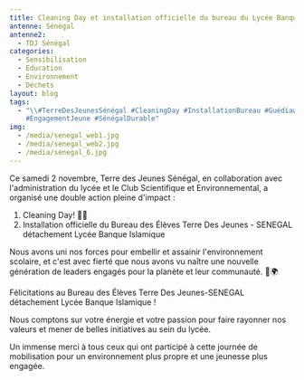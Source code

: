 ```yaml
---
title: Cleaning Day et installation officielle du bureau du Lycée Banque Islamique
antenne: Sénégal
antenne2:
  - TDJ Sénégal
categories:
  - Sensibilisation
  - Education
  - Environnement
  - Déchets
layout: blog
tags:
  - "\\#TerreDesJeunesSénégal #CleaningDay #InstallationBureau #Guédiawaye
    #EngagementJeune #SénégalDurable"
img:
  - /media/senegal_web1.jpg
  - /media/senegal_web2.jpg
  - /media/senegal_6.jpg
---
```

Ce samedi 2 novembre, Terre des Jeunes Sénégal, en collaboration avec l'administration du lycée et le Club Scientifique et Environnemental, a organisé une double action pleine d'impact :

1. Cleaning Day! 🙌🏽
2. Installation officielle du Bureau des Élèves Terre Des Jeunes - SENEGAL détachement  Lycée Banque Islamique

Nous avons uni nos forces pour embellir et assainir l'environnement scolaire, et c'est avec fierté que nous avons vu naître une nouvelle génération de leaders engagés pour la planète et leur communauté. 💚🌍


Félicitations au Bureau des Élèves Terre Des Jeunes-SENEGAL détachement Lycée Banque Islamique !


Nous comptons sur votre énergie et votre passion pour faire rayonner nos valeurs et mener de belles initiatives au sein du lycée.


Un immense merci à tous ceux qui ont participé à cette journée de mobilisation pour un environnement plus propre et une jeunesse plus engagée.
